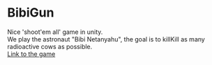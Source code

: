 # BibiGun
Nice 'shoot'em all' game in unity.
<br>
 We play the astronaut "Bibi Netanyahu", the goal is to killKill as many radioactive cows as possible.
<br>
[Link to the game](https://maoz-grossman.itch.io/bibigun)
